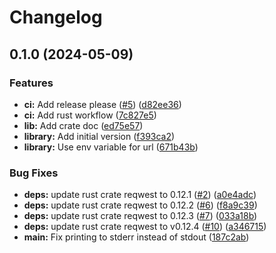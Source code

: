 # Changelog

## 0.1.0 (2024-05-09)


### Features

* **ci:** Add release please ([#5](https://github.com/sebimarkgraf/tageswort/issues/5)) ([d82ee36](https://github.com/sebimarkgraf/tageswort/commit/d82ee3674b5189aeb0ddb019eb2b7c6fc727ed92))
* **ci:** Add rust workflow ([7c827e5](https://github.com/sebimarkgraf/tageswort/commit/7c827e54135f68ba4f8835a9e6870bc47e2c9d3a))
* **lib:** Add crate doc ([ed75e57](https://github.com/sebimarkgraf/tageswort/commit/ed75e57701dc9cb50c30599b6d27873db1950755))
* **library:** Add initial version ([f393ca2](https://github.com/sebimarkgraf/tageswort/commit/f393ca27b8f2ee2f02370ffbf046a6e65c468454))
* **library:** Use env variable for url ([671b43b](https://github.com/sebimarkgraf/tageswort/commit/671b43b97bccb123632a466e8cb3c06d3c2c7632))


### Bug Fixes

* **deps:** update rust crate reqwest to 0.12.1 ([#2](https://github.com/sebimarkgraf/tageswort/issues/2)) ([a0e4adc](https://github.com/sebimarkgraf/tageswort/commit/a0e4adcfa7e192bd6e05aa03c34732c4b427731f))
* **deps:** update rust crate reqwest to 0.12.2 ([#6](https://github.com/sebimarkgraf/tageswort/issues/6)) ([f8a9c39](https://github.com/sebimarkgraf/tageswort/commit/f8a9c39f60e67960d31f073bd6b8ea52ed058f3d))
* **deps:** update rust crate reqwest to 0.12.3 ([#7](https://github.com/sebimarkgraf/tageswort/issues/7)) ([033a18b](https://github.com/sebimarkgraf/tageswort/commit/033a18b20641359d148f5fd7aaff7ee7f302ef96))
* **deps:** update rust crate reqwest to v0.12.4 ([#10](https://github.com/sebimarkgraf/tageswort/issues/10)) ([a346715](https://github.com/sebimarkgraf/tageswort/commit/a346715f2a4f831f1cf5d5fa53cf931902cc15c1))
* **main:** Fix printing to stderr instead of stdout ([187c2ab](https://github.com/sebimarkgraf/tageswort/commit/187c2ab31754a0424feae99501a708f09b54629d))
